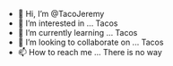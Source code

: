 - 👋 Hi, I’m @TacoJeremy
- 👀 I’m interested in ... Tacos
- 🌱 I’m currently learning ... Tacos
- 💞️ I’m looking to collaborate on ... Tacos
- 📫 How to reach me ... There is no way

<!---
TacoJeremy/TacoJeremy is a ✨ special ✨ repository because its `README.md` (this file) appears on your GitHub profile.
You can click the Preview link to take a look at your changes.
--->
